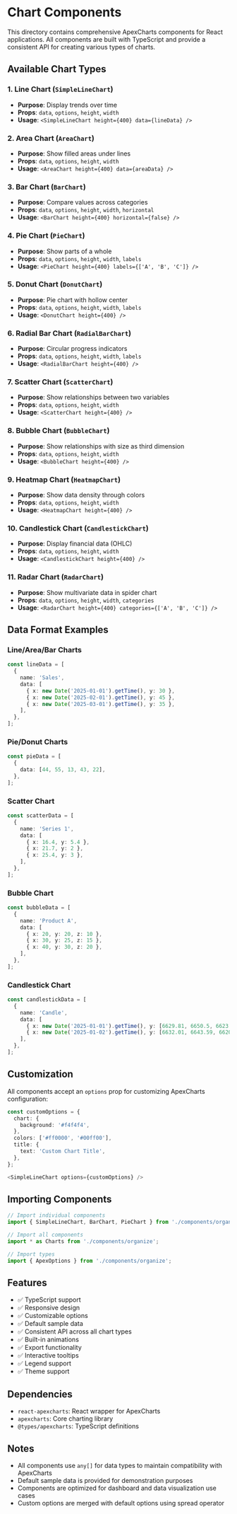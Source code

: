 # Chart Components

This directory contains comprehensive ApexCharts components for React applications. All components are built with TypeScript and provide a consistent API for creating various types of charts.

## Available Chart Types

### 1. Line Chart (`SimpleLineChart`)

- **Purpose**: Display trends over time
- **Props**: `data`, `options`, `height`, `width`
- **Usage**: `<SimpleLineChart height={400} data={lineData} />`

### 2. Area Chart (`AreaChart`)

- **Purpose**: Show filled areas under lines
- **Props**: `data`, `options`, `height`, `width`
- **Usage**: `<AreaChart height={400} data={areaData} />`

### 3. Bar Chart (`BarChart`)

- **Purpose**: Compare values across categories
- **Props**: `data`, `options`, `height`, `width`, `horizontal`
- **Usage**: `<BarChart height={400} horizontal={false} />`

### 4. Pie Chart (`PieChart`)

- **Purpose**: Show parts of a whole
- **Props**: `data`, `options`, `height`, `width`, `labels`
- **Usage**: `<PieChart height={400} labels={['A', 'B', 'C']} />`

### 5. Donut Chart (`DonutChart`)

- **Purpose**: Pie chart with hollow center
- **Props**: `data`, `options`, `height`, `width`, `labels`
- **Usage**: `<DonutChart height={400} />`

### 6. Radial Bar Chart (`RadialBarChart`)

- **Purpose**: Circular progress indicators
- **Props**: `data`, `options`, `height`, `width`, `labels`
- **Usage**: `<RadialBarChart height={400} />`

### 7. Scatter Chart (`ScatterChart`)

- **Purpose**: Show relationships between two variables
- **Props**: `data`, `options`, `height`, `width`
- **Usage**: `<ScatterChart height={400} />`

### 8. Bubble Chart (`BubbleChart`)

- **Purpose**: Show relationships with size as third dimension
- **Props**: `data`, `options`, `height`, `width`
- **Usage**: `<BubbleChart height={400} />`

### 9. Heatmap Chart (`HeatmapChart`)

- **Purpose**: Show data density through colors
- **Props**: `data`, `options`, `height`, `width`
- **Usage**: `<HeatmapChart height={400} />`

### 10. Candlestick Chart (`CandlestickChart`)

- **Purpose**: Display financial data (OHLC)
- **Props**: `data`, `options`, `height`, `width`
- **Usage**: `<CandlestickChart height={400} />`

### 11. Radar Chart (`RadarChart`)

- **Purpose**: Show multivariate data in spider chart
- **Props**: `data`, `options`, `height`, `width`, `categories`
- **Usage**: `<RadarChart height={400} categories={['A', 'B', 'C']} />`

## Data Format Examples

### Line/Area/Bar Charts

```typescript
const lineData = [
  {
    name: 'Sales',
    data: [
      { x: new Date('2025-01-01').getTime(), y: 30 },
      { x: new Date('2025-02-01').getTime(), y: 45 },
      { x: new Date('2025-03-01').getTime(), y: 35 },
    ],
  },
];
```

### Pie/Donut Charts

```typescript
const pieData = [
  {
    data: [44, 55, 13, 43, 22],
  },
];
```

### Scatter Chart

```typescript
const scatterData = [
  {
    name: 'Series 1',
    data: [
      { x: 16.4, y: 5.4 },
      { x: 21.7, y: 2 },
      { x: 25.4, y: 3 },
    ],
  },
];
```

### Bubble Chart

```typescript
const bubbleData = [
  {
    name: 'Product A',
    data: [
      { x: 20, y: 20, z: 10 },
      { x: 30, y: 25, z: 15 },
      { x: 40, y: 30, z: 20 },
    ],
  },
];
```

### Candlestick Chart

```typescript
const candlestickData = [
  {
    name: 'Candle',
    data: [
      { x: new Date('2025-01-01').getTime(), y: [6629.81, 6650.5, 6623.04, 6633.33] },
      { x: new Date('2025-01-02').getTime(), y: [6632.01, 6643.59, 6620, 6630.11] },
    ],
  },
];
```

## Customization

All components accept an `options` prop for customizing ApexCharts configuration:

```typescript
const customOptions = {
  chart: {
    background: '#f4f4f4',
  },
  colors: ['#ff0000', '#00ff00'],
  title: {
    text: 'Custom Chart Title',
  },
};

<SimpleLineChart options={customOptions} />
```

## Importing Components

```typescript
// Import individual components
import { SimpleLineChart, BarChart, PieChart } from './components/organize';

// Import all components
import * as Charts from './components/organize';

// Import types
import { ApexOptions } from './components/organize';
```

## Features

- ✅ TypeScript support
- ✅ Responsive design
- ✅ Customizable options
- ✅ Default sample data
- ✅ Consistent API across all chart types
- ✅ Built-in animations
- ✅ Export functionality
- ✅ Interactive tooltips
- ✅ Legend support
- ✅ Theme support

## Dependencies

- `react-apexcharts`: React wrapper for ApexCharts
- `apexcharts`: Core charting library
- `@types/apexcharts`: TypeScript definitions

## Notes

- All components use `any[]` for data types to maintain compatibility with ApexCharts
- Default sample data is provided for demonstration purposes
- Components are optimized for dashboard and data visualization use cases
- Custom options are merged with default options using spread operator
